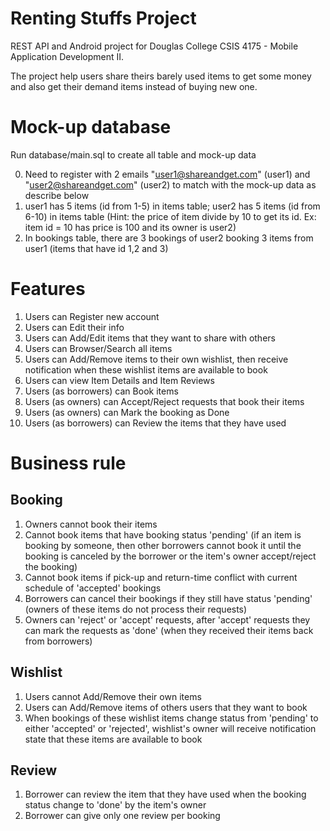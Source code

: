 # Renting Stuffs Project

REST API and Android project for Douglas College CSIS 4175 - Mobile Application Development II.

The project help users share theirs barely used items to get some money and also get their demand items instead of buying new one.

# Mock-up database

Run database/main.sql to create all table and mock-up data

0. Need to register with 2 emails "user1@shareandget.com" (user1) and "user2@shareandget.com" (user2) to match with the mock-up data as describe below
1. user1 has 5 items (id from 1-5) in items table; user2 has 5 items (id from 6-10) in items table (Hint: the price of item divide by 10 to get its id. Ex: item id = 10 has price is 100 and its owner is user2)
2. In bookings table, there are 3 bookings of user2 booking 3 items from user1 (items that have id 1,2 and 3)

# Features
1. Users can Register new account
2. Users can Edit their info
3. Users can Add/Edit items that they want to share with others
4. Users can Browser/Search all items
5. Users can Add/Remove items to their own wishlist, then receive notification when these wishlist items are available to book
6. Users can view Item Details and Item Reviews
7. Users (as borrowers) can Book items
8. Users (as owners) can Accept/Reject requests that book their items
9. Users (as owners) can Mark the booking as Done
10. Users (as borrowers) can Review the items that they have used  

# Business rule

## Booking
1. Owners cannot book their items
2. Cannot book items that have booking status 'pending' (if an item is booking by someone, then other borrowers cannot book it until the booking is canceled by the borrower or the item's owner accept/reject the booking)
3. Cannot book items if pick-up and return-time conflict with current schedule of 'accepted' bookings
4. Borrowers can cancel their bookings if they still have status 'pending' (owners of these items do not process their requests)
5. Owners can 'reject' or 'accept' requests, after 'accept' requests they can mark the requests as 'done' (when they received their items back from borrowers)  

## Wishlist
1. Users cannot Add/Remove their own items
2. Users can Add/Remove items of others users that they want to book 
3. When bookings of these wishlist items change status from 'pending'  to either 'accepted' or 'rejected', wishlist's owner will receive notification state that these items are available to book

## Review
1. Borrower can review the item that they have used when the booking status change to 'done' by the item's owner
2. Borrower can give only one review per booking
